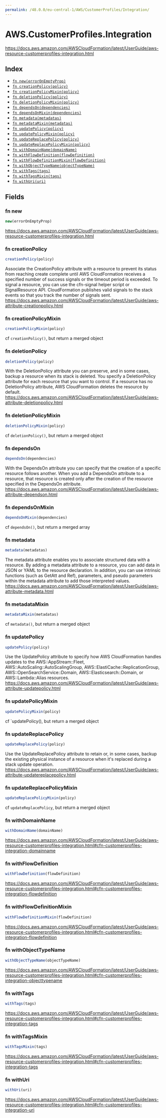 ```yaml
---
permalink: /48.0.0/eu-central-1/AWS/CustomerProfiles/Integration/
---
```


# AWS.CustomerProfiles.Integration

https://docs.aws.amazon.com/AWSCloudFormation/latest/UserGuide/aws-resource-customerprofiles-integration.html

## Index

* [`fn new(errorOnEmptyProp)`](#fn-new)
* [`fn creationPolicy(policy)`](#fn-creationpolicy)
* [`fn creationPolicyMixin(policy)`](#fn-creationpolicymixin)
* [`fn deletionPolicy(policy)`](#fn-deletionpolicy)
* [`fn deletionPolicyMixin(policy)`](#fn-deletionpolicymixin)
* [`fn dependsOn(dependencies)`](#fn-dependson)
* [`fn dependsOnMixin(dependencies)`](#fn-dependsonmixin)
* [`fn metadata(metadatas)`](#fn-metadata)
* [`fn metadataMixin(metadatas)`](#fn-metadatamixin)
* [`fn updatePolicy(policy)`](#fn-updatepolicy)
* [`fn updatePolicyMixin(policy)`](#fn-updatepolicymixin)
* [`fn updateReplacePolicy(policy)`](#fn-updatereplacepolicy)
* [`fn updateReplacePolicyMixin(policy)`](#fn-updatereplacepolicymixin)
* [`fn withDomainName(domainName)`](#fn-withdomainname)
* [`fn withFlowDefinition(flowDefinition)`](#fn-withflowdefinition)
* [`fn withFlowDefinitionMixin(flowDefinition)`](#fn-withflowdefinitionmixin)
* [`fn withObjectTypeName(objectTypeName)`](#fn-withobjecttypename)
* [`fn withTags(tags)`](#fn-withtags)
* [`fn withTagsMixin(tags)`](#fn-withtagsmixin)
* [`fn withUri(uri)`](#fn-withuri)

## Fields

### fn new

```ts
new(errorOnEmptyProp)
```

https://docs.aws.amazon.com/AWSCloudFormation/latest/UserGuide/aws-resource-customerprofiles-integration.html

### fn creationPolicy

```ts
creationPolicy(policy)
```

Associate the CreationPolicy attribute with a resource to prevent its status from reaching create complete until AWS CloudFormation receives a specified number of success signals or the timeout period is exceeded. To signal a resource, you can use the cfn-signal helper script or SignalResource API. CloudFormation publishes valid signals to the stack events so that you track the number of signals sent. 
https://docs.aws.amazon.com/AWSCloudFormation/latest/UserGuide/aws-attribute-creationpolicy.html

### fn creationPolicyMixin

```ts
creationPolicyMixin(policy)
```

cf `creationPolicy()`, but return a merged object

### fn deletionPolicy

```ts
deletionPolicy(policy)
```

With the DeletionPolicy attribute you can preserve, and in some cases, backup a resource when its stack is deleted. You specify a DeletionPolicy attribute for each resource that you want to control. If a resource has no DeletionPolicy attribute, AWS CloudFormation deletes the resource by default. 
https://docs.aws.amazon.com/AWSCloudFormation/latest/UserGuide/aws-attribute-deletionpolicy.html

### fn deletionPolicyMixin

```ts
deletionPolicyMixin(policy)
```

cf `deletionPolicy()`, but return a merged object

### fn dependsOn

```ts
dependsOn(dependencies)
```

With the DependsOn attribute you can specify that the creation of a specific resource follows another. When you add a DependsOn attribute to a resource, that resource is created only after the creation of the resource specified in the DependsOn attribute. 
https://docs.aws.amazon.com/AWSCloudFormation/latest/UserGuide/aws-attribute-dependson.html

### fn dependsOnMixin

```ts
dependsOnMixin(dependencies)
```

cf `dependsOn()`, but return a merged array

### fn metadata

```ts
metadata(metadatas)
```

The metadata attribute enables you to associate structured data with a resource. By adding a metadata attribute to a resource, you can add data in JSON or YAML to the resource declaration. In addition, you can use intrinsic functions (such as GetAtt and Ref), parameters, and pseudo parameters within the metadata attribute to add those interpreted values. 
https://docs.aws.amazon.com/AWSCloudFormation/latest/UserGuide/aws-attribute-metadata.html

### fn metadataMixin

```ts
metadataMixin(metadatas)
```

cf `metadata()`, but return a merged object

### fn updatePolicy

```ts
updatePolicy(policy)
```

Use the UpdatePolicy attribute to specify how AWS CloudFormation handles updates to the AWS::AppStream::Fleet, AWS::AutoScaling::AutoScalingGroup, AWS::ElastiCache::ReplicationGroup, AWS::OpenSearchService::Domain, AWS::Elasticsearch::Domain, or AWS::Lambda::Alias resources. 
https://docs.aws.amazon.com/AWSCloudFormation/latest/UserGuide/aws-attribute-updatepolicy.html

### fn updatePolicyMixin

```ts
updatePolicyMixin(policy)
```

cf `updatePolicy(), but return a merged object

### fn updateReplacePolicy

```ts
updateReplacePolicy(policy)
```

Use the UpdateReplacePolicy attribute to retain or, in some cases, backup the existing physical instance of a resource when it's replaced during a stack update operation. 
https://docs.aws.amazon.com/AWSCloudFormation/latest/UserGuide/aws-attribute-updatereplacepolicy.html

### fn updateReplacePolicyMixin

```ts
updateReplacePolicyMixin(policy)
```

cf `updateReplacePolicy`, but return a merged object

### fn withDomainName

```ts
withDomainName(domainName)
```

https://docs.aws.amazon.com/AWSCloudFormation/latest/UserGuide/aws-resource-customerprofiles-integration.html#cfn-customerprofiles-integration-domainname

### fn withFlowDefinition

```ts
withFlowDefinition(flowDefinition)
```

https://docs.aws.amazon.com/AWSCloudFormation/latest/UserGuide/aws-resource-customerprofiles-integration.html#cfn-customerprofiles-integration-flowdefinition

### fn withFlowDefinitionMixin

```ts
withFlowDefinitionMixin(flowDefinition)
```

https://docs.aws.amazon.com/AWSCloudFormation/latest/UserGuide/aws-resource-customerprofiles-integration.html#cfn-customerprofiles-integration-flowdefinition

### fn withObjectTypeName

```ts
withObjectTypeName(objectTypeName)
```

https://docs.aws.amazon.com/AWSCloudFormation/latest/UserGuide/aws-resource-customerprofiles-integration.html#cfn-customerprofiles-integration-objecttypename

### fn withTags

```ts
withTags(tags)
```

https://docs.aws.amazon.com/AWSCloudFormation/latest/UserGuide/aws-resource-customerprofiles-integration.html#cfn-customerprofiles-integration-tags

### fn withTagsMixin

```ts
withTagsMixin(tags)
```

https://docs.aws.amazon.com/AWSCloudFormation/latest/UserGuide/aws-resource-customerprofiles-integration.html#cfn-customerprofiles-integration-tags

### fn withUri

```ts
withUri(uri)
```

https://docs.aws.amazon.com/AWSCloudFormation/latest/UserGuide/aws-resource-customerprofiles-integration.html#cfn-customerprofiles-integration-uri